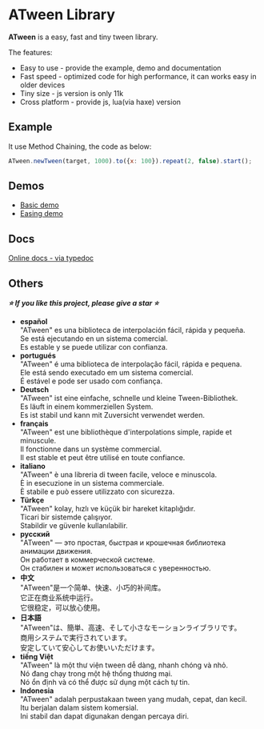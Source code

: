 ATween Library
================
**ATween** is a easy, fast and tiny tween library.  

The features:
* Easy to use - provide the example, demo and documentation
* Fast speed - optimized code for high performance, it can works easy in older devices
* Tiny size - js version is only 11k
* Cross platform - provide js, lua(via haxe) version 
  

Example
----------------
It use Method Chaining, the code as below:  
```javascript 
ATween.newTween(target, 1000).to({x: 100}).repeat(2, false).start();
```

Demos 
----------------
* [Basic demo](https://amin2312.github.io/ATween/release/demos/basic.html)
* [Easing demo](https://amin2312.github.io/ATween/release/demos/easing.html)

Docs
----------------
[Online docs - via typedoc](https://amin2312.github.io/ATween/release/docs/ts/index.html)

Others
----------------
***⭐ If you like this project, please give a star ⭐***
+ **español**  
"ATween" es una biblioteca de interpolación fácil, rápida y pequeña.  
Se está ejecutando en un sistema comercial.  
Es estable y se puede utilizar con confianza.
+ **portugués**  
"ATween" é uma biblioteca de interpolação fácil, rápida e pequena.  
Ele está sendo executado em um sistema comercial.  
É estável e pode ser usado com confiança.
+ **Deutsch**  
"ATween" ist eine einfache, schnelle und kleine Tween-Bibliothek.  
Es läuft in einem kommerziellen System.  
Es ist stabil und kann mit Zuversicht verwendet werden.
+ **français**  
"ATween" est une bibliothèque d'interpolations simple, rapide et minuscule.  
Il fonctionne dans un système commercial.  
Il est stable et peut être utilisé en toute confiance.
+ **italiano**  
"ATween" è una libreria di tween facile, veloce e minuscola.  
È in esecuzione in un sistema commerciale.  
È stabile e può essere utilizzato con sicurezza.
+ **Türkçe**  
"ATween" kolay, hızlı ve küçük bir hareket kitaplığıdır.  
Ticari bir sistemde çalışıyor.  
Stabildir ve güvenle kullanılabilir.
+ **русский**  
"ATween" — это простая, быстрая и крошечная библиотека анимации движения.  
Он работает в коммерческой системе.  
Он стабилен и может использоваться с уверенностью.
+ **中文**  
"ATween"是一个简单、快速、小巧的补间库。  
它正在商业系统中运行。  
它很稳定，可以放心使用。
+ **日本語**  
"ATween"は、簡単、高速、そして小さなモーションライブラリです。  
商用システムで実行されています。  
安定していて安心してお使いいただけます。
+ **tiếng Việt**  
"ATween" là một thư viện tween dễ dàng, nhanh chóng và nhỏ.  
Nó đang chạy trong một hệ thống thương mại.  
Nó ổn định và có thể được sử dụng một cách tự tin.
+ **Indonesia**  
"ATween" adalah perpustakaan tween yang mudah, cepat, dan kecil.  
Itu berjalan dalam sistem komersial.  
Ini stabil dan dapat digunakan dengan percaya diri.
